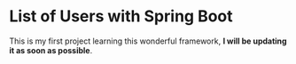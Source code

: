 # List of Users with Spring Boot

This is my first project learning this wonderful framework, **I will be updating it as soon as possible**.